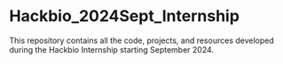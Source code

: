 # Hackbio_2024Sept_Internship
This repository contains all the code, projects, and resources developed during the Hackbio Internship starting September 2024.
